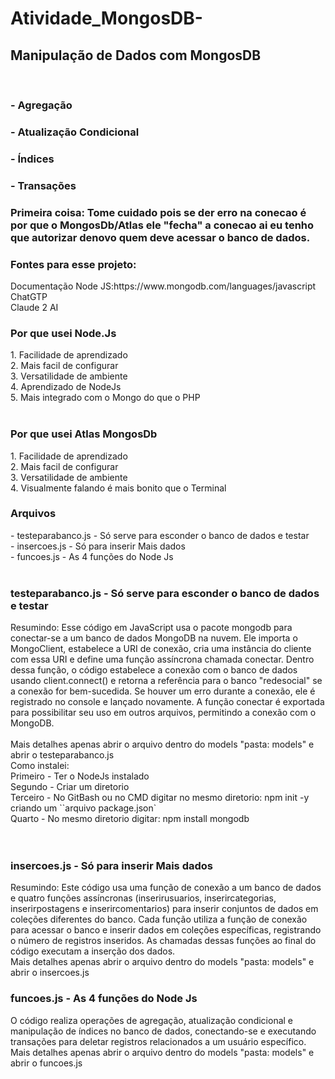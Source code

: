 # Atividade_MongosDB-
<h2>Manipulação de Dados com MongosDB</h2> 
<br>
<h3>- Agregação</h3>
<h3>- Atualização Condicional<h3>
<h3>- Índices</h3> 
<h3>- Transações</h3>

<h3>Primeira coisa: Tome cuidado pois se der erro na conecao é por que o MongosDb/Atlas ele "fecha" a conecao ai eu tenho que autorizar denovo quem deve acessar o banco de dados.</h3>

<h3>Fontes para esse projeto:</h3>
Documentação Node JS:https://www.mongodb.com/languages/javascript<br>
ChatGTP<br>
Claude 2 AI<br>


<h3>Por que usei Node.Js</h3>
1. Facilidade de aprendizado <br>
2. Mais facil de configurar <br>
3. Versatilidade de ambiente <br>
4. Aprendizado de NodeJs <br>
5. Mais integrado com o Mongo do que o PHP <br>
<br>
<h3>Por que usei Atlas MongosDb</h3>
1. Facilidade de aprendizado <br>
2. Mais facil de configurar <br>
3. Versatilidade de ambiente <br>
4. Visualmente falando é mais bonito que o Terminal <br>

<h3>Arquivos</h3>
- testeparabanco.js - Só serve para esconder o banco de dados e testar <br>
- insercoes.js - Só para inserir Mais dados <br>
- funcoes.js - As 4 funções do Node Js <br>
<br>
<h3>testeparabanco.js - Só serve para esconder o banco de dados e testar </h3>
Resumindo: Esse código em JavaScript usa o pacote mongodb para conectar-se a um banco de dados MongoDB na nuvem. Ele importa o MongoClient, estabelece a URI de conexão, cria uma instância do cliente com essa URI e define uma função assíncrona chamada conectar. Dentro dessa função, o código estabelece a conexão com o banco de dados usando client.connect() e retorna a referência para o banco "redesocial" se a conexão for bem-sucedida. Se houver um erro durante a conexão, ele é registrado no console e lançado novamente. A função conectar é exportada para possibilitar seu uso em outros arquivos, permitindo a conexão com o MongoDB.
<br>
<br>
Mais detalhes apenas abrir o arquivo dentro do models "pasta: models" e abrir o testeparabanco.js
<br>
Como instalei:<br>
Primeiro - Ter o NodeJs instalado<br>
Segundo - Criar um diretorio<br>
Terceiro - No GitBash ou no CMD digitar no mesmo diretorio: npm init -y criando um ``arquivo package.json`<br>
Quarto - No mesmo diretorio digitar: npm install mongodb<br>
<br>
<br>
<h3>insercoes.js - Só para inserir Mais dados</h3>
Resumindo: Este código usa uma função de conexão a um banco de dados e quatro funções assíncronas (inserirusuarios, inserircategorias, inserirpostagens e inserircomentarios) para inserir conjuntos de dados em coleções diferentes do banco. Cada função utiliza a função de conexão para acessar o banco e inserir dados em coleções específicas, registrando o número de registros inseridos. As chamadas dessas funções ao final do código executam a inserção dos dados.
<br>
Mais detalhes apenas abrir o arquivo dentro do models "pasta: models" e abrir o insercoes.js

<h3>funcoes.js - As 4 funções do Node Js</h3>
O código realiza operações de agregação, atualização condicional e manipulação de índices no banco de dados, conectando-se e executando transações para deletar registros relacionados a um usuário específico.
<br>
Mais detalhes apenas abrir o arquivo dentro do models "pasta: models" e abrir o funcoes.js
